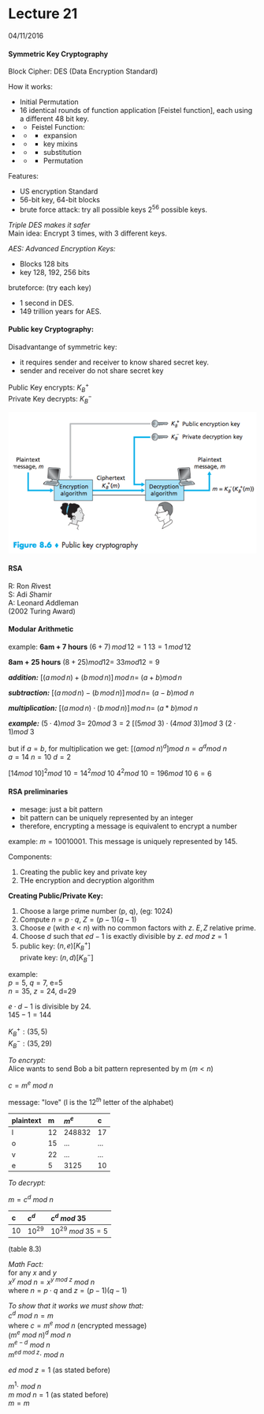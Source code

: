 # Lecture 21 #
04/11/2016

#### Symmetric Key Cryptography ####

Block Cipher: DES (Data Encryption Standard)

How it works:

- Initial Permutation
- 16 identical rounds of function application [Feistel function], each using a different 48 bit key.
- - Feistel Function:
- - - expansion
- - - key mixins
- - - substitution
- - - Permutation

Features:
- US encryption Standard
- 56-bit key, 64-bit blocks
- brute force attack: try all possible keys
$2^{56}$ possible keys.

*Triple DES makes it safer*<br>
Main idea: Encrypt 3 times, with 3 different keys.

*AES: Advanced Encryption Keys:*<br>

- Blocks 128 bits
- key 128, 192, 256 bits

bruteforce: (try each key)

- 1 second in DES.
- 149 trillion years for AES.

#### Public key Cryptography: ####

Disadvantange of symmetric key:

- it requires sender and receiver to know shared secret key.
- sender and receiver do not share secret key

Public Key encrypts: $K_B^+$<br>
Private Key decrypts: $K_B^-$<br>

![f-8-6.png](f-8-6.png)

#### RSA ####
R: Ron *R*ivest<br>
S: Adi *S*hamir<br>
A: Leonard *A*ddleman<br>
(2002 Turing Award)

#### Modular Arithmetic ####

example:
**6am + 7 hours**
$(6+7)\,mod\,12=1$
$13=1\,mod\,12$

**8am + 25 hours**
$(8+25)mod12=$
$33mod12=9$

**_addition:_**
$[(a\,mod\,n)+(b\,mod\,n)]\,mod\,n=$
$(a+b)mod\,n$

**_subtraction:_**
$[(a\,mod\,n)-(b\,mod\,n)]\,mod\,n=$
$(a-b)mod\ n$

**_multiplication:_**
$[(a\,mod\,n)\cdot(b\,mod\,n)]\,mod\,n=$
$(a*b)mod\ n$

**_example:_**
$(5\cdot4)mod\ 3=$
$20mod\ 3 = 2$
$[(5mod\ 3)\cdot(4mod\ 3)]mod\ 3$
$(2\cdot1)mod\ 3$

but if $a=b$, for multiplication we get:
$[(amod\ n)^d]mod\ n=a^dmod\ n$<br>
$a = 14$
$n = 10$
$d = 2$

$[14mod\ 10]^2mod\ 10=14^2mod\ 10$
$4^2mod\ 10 = 196mod\ 10$
$6=6$

#### RSA preliminaries ####
- mesage: just a bit pattern
- bit pattern can be uniquely represented by an integer
- therefore, encrypting a message is equivalent to encrypt a number

example: $m=10010001$. This message is uniquely represented by 145.

Components:
1) Creating the public key and private key<br>
2) THe encryption and decryption algorithm<br>

**Creating Public/Private Key:**

1. Choose a large prime number (p, q), (eg: 1024)
2. Compute $n=p\cdot q$, $Z=(p-1)(q-1)$
3. Choose $e$ (with $e$ < $n$) with no common factors with $z$. $E, Z$ relative prime.
4. Choose $d$ such that $ed-1$ is exactly divisible by $z$. $ed\ mod\ z=1$
5. public key: $(n, e) [K_B^+]$<br>
private key: $(n, d) [K_B^-]$<br>

example:<br>
$p=5$, $q=7$, e=5<br>
$n=35$, $z=24$, d=29<br>

$e\cdot d-1$ is divisible by 24.<br>
$145-1=144$

$K_B^+:(35, 5)$<br>
$K_B^-:(35, 29)$<br>

_To encrypt:_<br>
Alice wants to send Bob a bit pattern represented by m $(m < n)$

$c = m^e\ mod\ n$

message: "love"
(l is the $12^{th}$ letter of the alphabet)

| plaintext|m|$m^e$|c|
|:-------  |:-|:-|:-|
|l|12|248832|17|
|o|15|...|...|
|v|22|...|...|
|e|5|3125|10|

_To decrypt:_<br>

$m=c^d\ mod\ n$

|c|$c^d$|$c^d\ mod\ 35$|
|:-|:-|:-|
|10|$10^{29}$|$10^{29}\ mod\ 35=5$|
(table 8.3)

_Math Fact:_<br>
for any $x$ and $y$<br>
$x^y\ mod\ n=x^{y\ mod\ z}\ mod\ n$<br>
where $n=p\cdot q$ and $z=(p-1)(q-1)$

_To show that it works we must show that:_<br>
$c^d\ mod\ n=m$<br>
where $c=m^e\ mod\ n$ (encrypted message)<br>
($m^e\ mod\ n)^d\ mod\ n$<br>
$m^{e-d}\ mod\ n$<br>
$m^{ed\ mod\ z}\cdot\ mod\ n$

$ed\ mod\ z = 1$ (as stated before)<br>

$m^1\cdot\ mod\ n$<br>
$m\ mod\ n = 1$ (as stated before)<br>
$m = m$
